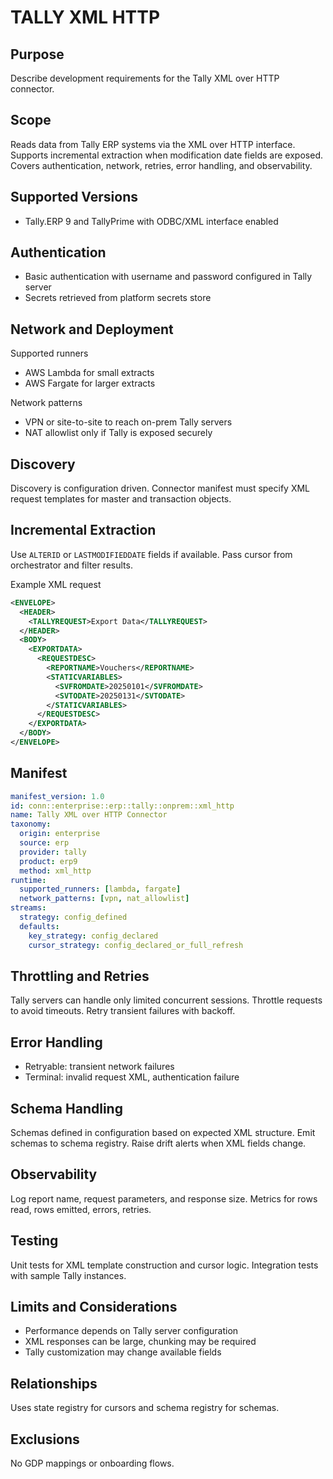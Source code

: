 # TALLY XML HTTP

## Purpose
Describe development requirements for the Tally XML over HTTP connector.

## Scope
Reads data from Tally ERP systems via the XML over HTTP interface. 
Supports incremental extraction when modification date fields are exposed. 
Covers authentication, network, retries, error handling, and observability.

## Supported Versions
- Tally.ERP 9 and TallyPrime with ODBC/XML interface enabled

## Authentication
- Basic authentication with username and password configured in Tally server
- Secrets retrieved from platform secrets store

## Network and Deployment
Supported runners
- AWS Lambda for small extracts
- AWS Fargate for larger extracts

Network patterns
- VPN or site-to-site to reach on-prem Tally servers
- NAT allowlist only if Tally is exposed securely

## Discovery
Discovery is configuration driven. 
Connector manifest must specify XML request templates for master and transaction objects.

## Incremental Extraction
Use `ALTERID` or `LASTMODIFIEDDATE` fields if available. 
Pass cursor from orchestrator and filter results.

Example XML request
```xml
<ENVELOPE>
  <HEADER>
    <TALLYREQUEST>Export Data</TALLYREQUEST>
  </HEADER>
  <BODY>
    <EXPORTDATA>
      <REQUESTDESC>
        <REPORTNAME>Vouchers</REPORTNAME>
        <STATICVARIABLES>
          <SVFROMDATE>20250101</SVFROMDATE>
          <SVTODATE>20250131</SVTODATE>
        </STATICVARIABLES>
      </REQUESTDESC>
    </EXPORTDATA>
  </BODY>
</ENVELOPE>
```

## Manifest
```yaml
manifest_version: 1.0
id: conn::enterprise::erp::tally::onprem::xml_http
name: Tally XML over HTTP Connector
taxonomy:
  origin: enterprise
  source: erp
  provider: tally
  product: erp9
  method: xml_http
runtime:
  supported_runners: [lambda, fargate]
  network_patterns: [vpn, nat_allowlist]
streams:
  strategy: config_defined
  defaults:
    key_strategy: config_declared
    cursor_strategy: config_declared_or_full_refresh
```

## Throttling and Retries
Tally servers can handle only limited concurrent sessions. 
Throttle requests to avoid timeouts. 
Retry transient failures with backoff.

## Error Handling
- Retryable: transient network failures
- Terminal: invalid request XML, authentication failure

## Schema Handling
Schemas defined in configuration based on expected XML structure. 
Emit schemas to schema registry. 
Raise drift alerts when XML fields change.

## Observability
Log report name, request parameters, and response size. 
Metrics for rows read, rows emitted, errors, retries.

## Testing
Unit tests for XML template construction and cursor logic. 
Integration tests with sample Tally instances.

## Limits and Considerations
- Performance depends on Tally server configuration
- XML responses can be large, chunking may be required
- Tally customization may change available fields

## Relationships
Uses state registry for cursors and schema registry for schemas.

## Exclusions
No GDP mappings or onboarding flows.
